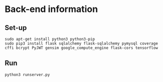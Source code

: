 # Back-end information

## Set-up
    sudo apt-get install python3 python3-pip
    sudo pip3 install flask sqlalchemy flask-sqlalchemy pymysql coverage cffi bcrypt PyJWT gensim google_compute_engine flask-cors tensorflow

## Run
    python3 runserver.py
